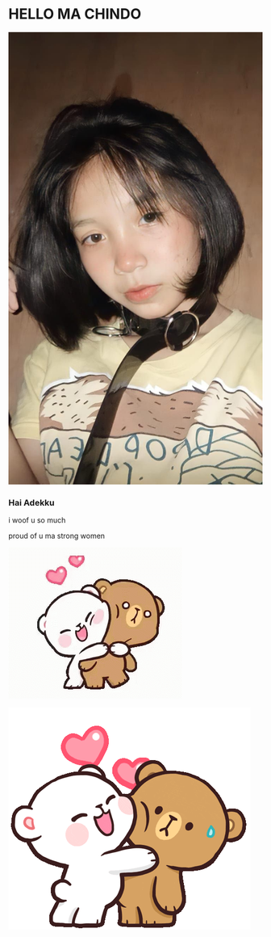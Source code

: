 <!DOCTYPE html>
<html lang="en">
<head>
    <meta charset="UTF-8">
    <meta http-equiv="X-UA-Compatible" content="IE=edge">
    <meta name="viewport" content="width=device-width, initial-scale=1.0">
    <title>UNTUK SUSI</title>
    <link rel="stylesheet" href="susi.css">
</head>
<body>
    <audio autoplay>
        <source src="https://voca.ro/1bNsoabHhyUE" type="audio/mp3">
    </audio>
    <h1>HELLO MA CHINDO</h1>
<div class = "rumah">
    <img src = "susi.jfif"/>
    <div class = "susi">
        <h3>Hai Adekku</h3>
        <P>i woof u so much</P>
        <P>proud of u ma strong women</P>
    </div>
</div>
    <img src = "beruang1.gif" class = "beruang1"/>
    <p></p>
    <img src = "beruang2.gif" class = "beruang2"/>
</body>
</html>
